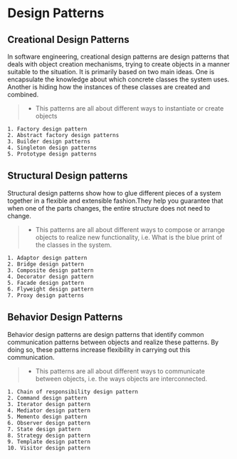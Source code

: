 # Design Patterns

## Creational Design Patterns

In software engineering, creational design patterns are design patterns that deals with object creation mechanisms, trying to create objects in a manner suitable to the situation. It is primarily based on two main ideas. One is encapsulate the knowledge about which concrete  classes the system uses. Another is hiding how the instances of these classes are created and combined.

> * This patterns are all about different ways to instantiate or create objects

	1. Factory design pattern
	2. Abstract factory design patterns
	3. Builder design patterns
	4. Singleton design patterns
	5. Prototype design patterns

## Structural Design patterns

Structural design patterns show how to glue different pieces of a system together in a flexible and extensible fashion.They help you guarantee that when one of the parts changes, the entire structure does not need to change.

> * This patterns are all about different ways to compose or arrange objects to realize new functionality, i.e. What is the blue print of the classes in the system.

	1. Adaptor design pattern
	2. Bridge design pattern
	3. Composite design pattern
	4. Decorator design pattern
	5. Facade design pattern
	6. Flyweight design pattern
	7. Proxy design patterns

## Behavior Design Patterns

Behavior design patterns are design patterns that identify common communication patterns between objects and realize these patterns. By doing so, these patterns increase flexibility in carrying out this communication.

> * This patterns are all about different ways to communicate between objects, i.e. the ways objects are interconnected.

	1. Chain of responsibility design pattern
	2. Command design pattern
	3. Iterator design pattern
	4. Mediator design pattern
	5. Memento design pattern
	6. Observer design pattern
	7. State design pattern
	8. Strategy design pattern
	9. Template design pattern
	10. Visitor design pattern